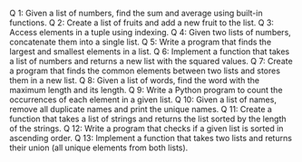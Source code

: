 Q 1: Given a list of numbers, find the sum and average using built-in functions.
Q 2: Create a list of fruits and add a new fruit to the list.
Q 3: Access elements in a tuple using indexing.
Q 4: Given two lists of numbers, concatenate them into a single list.
Q 5: Write a program that finds the largest and smallest elements in a list.
Q 6: Implement a function that takes a list of numbers and returns a new list with the squared values.
Q 7: Create a program that finds the common elements between two lists and stores them in a new list.
Q 8: Given a list of words, find the word with the maximum length and its length.
Q 9: Write a Python program to count the occurrences of each element in a given list.
Q 10: Given a list of names, remove all duplicate names and print the unique names.
Q 11: Create a function that takes a list of strings and returns the list sorted by the length of the strings.
Q 12: Write a program that checks if a given list is sorted in ascending order.
Q 13: Implement a function that takes two lists and returns their union (all unique elements from both lists).